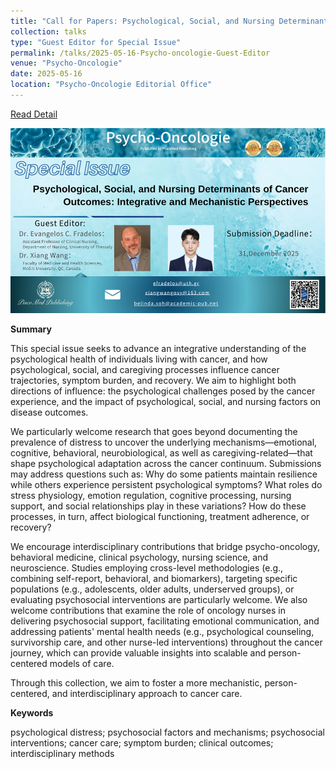 ```yaml
---
title: "Call for Papers: Psychological, Social, and Nursing Determinants of Cancer Outcomes: Integrative and Mechanistic Perspectives"
collection: talks
type: "Guest Editor for Special Issue"
permalink: /talks/2025-05-16-Psycho-oncologie-Guest-Editor
venue: "Psycho-Oncologie"
date: 2025-05-16
location: "Psycho-Oncologie Editorial Office"
---
```

[Read Detail](https://ojs.piscomed.com/index.php/PO/SI-11)

![Psycho-oncologie_SI-Banner](/images/events/Psycho-oncologie_SI-Banner.png)

<strong>Summary</strong>

This special issue seeks to advance an integrative understanding of the psychological health of individuals living with cancer, and how psychological, social, and caregiving processes influence cancer trajectories, symptom burden, and recovery. We aim to highlight both directions of influence: the psychological challenges posed by the cancer experience, and the impact of psychological, social, and nursing factors on disease outcomes.

We particularly welcome research that goes beyond documenting the prevalence of distress to uncover the underlying mechanisms—emotional, cognitive, behavioral, neurobiological, as well as caregiving-related—that shape psychological adaptation across the cancer continuum. Submissions may address questions such as: Why do some patients maintain resilience while others experience persistent psychological symptoms? What roles do stress physiology, emotion regulation, cognitive processing, nursing support, and social relationships play in these variations? How do these processes, in turn, affect biological functioning, treatment adherence, or recovery?
 
We encourage interdisciplinary contributions that bridge psycho-oncology, behavioral medicine, clinical psychology, nursing science, and neuroscience. Studies employing cross-level methodologies (e.g., combining self-report, behavioral, and biomarkers), targeting specific populations (e.g., adolescents, older adults, underserved groups), or evaluating psychosocial interventions are particularly welcome. We also welcome contributions that examine the role of oncology nurses in delivering psychosocial support, facilitating emotional communication, and addressing patients' mental health needs (e.g., psychological counseling, survivorship care, and other nurse-led interventions) throughout the cancer journey, which can provide valuable insights into scalable and person-centered models of care.

Through this collection, we aim to foster a more mechanistic, person-centered, and interdisciplinary approach to cancer care.

<strong>Keywords</strong>

psychological distress; psychosocial factors and mechanisms; psychosocial interventions; cancer care; symptom burden; clinical outcomes; interdisciplinary methods


